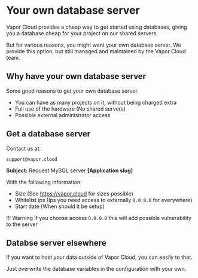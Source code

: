# Your own database server

Vapor Cloud provides a cheap way to get started using databases, giving you a database cheap for your project on our shared servers.

But for various reasons, you might want your own database server. We provide this option, but still managed and maintained by the Vapor Cloud team.

## Why have your own database server

Some good reasons to get your own database server.

- You can have as many projects on it, without being charged extra
- Full use of the hardware (No shared servers)
- Possible external administrator access

## Get a database server

Contact us at:

`support@vapor.cloud`

**Subject:** Request MySQL server **[Application slug]**

With the following information:

- Size (See https://vapor.cloud for sizes possible)
- Whitelist ips (Ips you need access to externally `0.0.0.0` for everywhere)
- Start date (When should it be setup)

!!! Warning
    If you choose access `0.0.0.0` this will add possible vulnerability to the server

## Databse server elsewhere

If you want to host your data outside of Vapor Cloud, you can easily to that.

Just overwrite the database variables in the configuration with your own.
